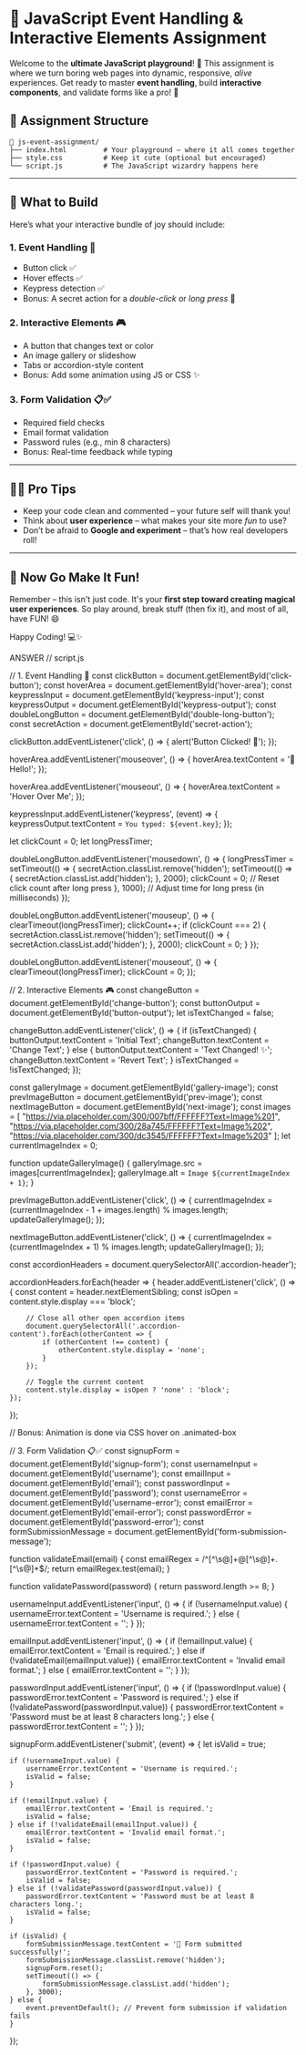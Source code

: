 # 🎯 JavaScript Event Handling & Interactive Elements Assignment

Welcome to the **ultimate JavaScript playground**! 🎉 This assignment is where we turn boring web pages into dynamic, responsive, *alive* experiences. Get ready to master **event handling**, build **interactive components**, and validate forms like a pro! 💪

## 📁 Assignment Structure

```
📂 js-event-assignment/
├── index.html         # Your playground – where it all comes together
├── style.css          # Keep it cute (optional but encouraged)
└── script.js          # The JavaScript wizardry happens here
```

---

## 🧪 What to Build

Here’s what your interactive bundle of joy should include:

### 1. Event Handling 🎈  
- Button click ✅  
- Hover effects ✅  
- Keypress detection ✅  
- Bonus: A secret action for a *double-click* or *long press* 🤫

### 2. Interactive Elements 🎮  
- A button that changes text or color  
- An image gallery or slideshow  
- Tabs or accordion-style content  
- Bonus: Add some animation using JS or CSS ✨

### 3. Form Validation 📋✅  
- Required field checks  
- Email format validation  
- Password rules (e.g., min 8 characters)  
- Bonus: Real-time feedback while typing

---

## 🧙‍♂️ Pro Tips

- Keep your code clean and commented – your future self will thank you!
- Think about **user experience** – what makes your site more *fun* to use?
- Don’t be afraid to **Google and experiment** – that’s how real developers roll!

---

## 🎉 Now Go Make It Fun!

Remember – this isn't just code. It's your **first step toward creating magical user experiences**. So play around, break stuff (then fix it), and most of all, have FUN! 😄

Happy Coding! 💻✨  

ANSWER
// script.js

// 1. Event Handling 🎈
const clickButton = document.getElementById('click-button');
const hoverArea = document.getElementById('hover-area');
const keypressInput = document.getElementById('keypress-input');
const keypressOutput = document.getElementById('keypress-output');
const doubleLongButton = document.getElementById('double-long-button');
const secretAction = document.getElementById('secret-action');

clickButton.addEventListener('click', () => {
    alert('Button Clicked! 🎉');
});

hoverArea.addEventListener('mouseover', () => {
    hoverArea.textContent = '👋 Hello!';
});

hoverArea.addEventListener('mouseout', () => {
    hoverArea.textContent = 'Hover Over Me';
});

keypressInput.addEventListener('keypress', (event) => {
    keypressOutput.textContent = `You typed: ${event.key}`;
});

let clickCount = 0;
let longPressTimer;

doubleLongButton.addEventListener('mousedown', () => {
    longPressTimer = setTimeout(() => {
        secretAction.classList.remove('hidden');
        setTimeout(() => {
            secretAction.classList.add('hidden');
        }, 2000);
        clickCount = 0; // Reset click count after long press
    }, 1000); // Adjust time for long press (in milliseconds)
});

doubleLongButton.addEventListener('mouseup', () => {
    clearTimeout(longPressTimer);
    clickCount++;
    if (clickCount === 2) {
        secretAction.classList.remove('hidden');
        setTimeout(() => {
            secretAction.classList.add('hidden');
        }, 2000);
        clickCount = 0;
    }
});

doubleLongButton.addEventListener('mouseout', () => {
    clearTimeout(longPressTimer);
    clickCount = 0;
});

// 2. Interactive Elements 🎮
const changeButton = document.getElementById('change-button');
const buttonOutput = document.getElementById('button-output');
let isTextChanged = false;

changeButton.addEventListener('click', () => {
    if (isTextChanged) {
        buttonOutput.textContent = 'Initial Text';
        changeButton.textContent = 'Change Text';
    } else {
        buttonOutput.textContent = 'Text Changed! ✨';
        changeButton.textContent = 'Revert Text';
    }
    isTextChanged = !isTextChanged;
});

const galleryImage = document.getElementById('gallery-image');
const prevImageButton = document.getElementById('prev-image');
const nextImageButton = document.getElementById('next-image');
const images = [
    "https://via.placeholder.com/300/007bff/FFFFFF?Text=Image%201",
    "https://via.placeholder.com/300/28a745/FFFFFF?Text=Image%202",
    "https://via.placeholder.com/300/dc3545/FFFFFF?Text=Image%203"
];
let currentImageIndex = 0;

function updateGalleryImage() {
    galleryImage.src = images[currentImageIndex];
    galleryImage.alt = `Image ${currentImageIndex + 1}`;
}

prevImageButton.addEventListener('click', () => {
    currentImageIndex = (currentImageIndex - 1 + images.length) % images.length;
    updateGalleryImage();
});

nextImageButton.addEventListener('click', () => {
    currentImageIndex = (currentImageIndex + 1) % images.length;
    updateGalleryImage();
});

const accordionHeaders = document.querySelectorAll('.accordion-header');

accordionHeaders.forEach(header => {
    header.addEventListener('click', () => {
        const content = header.nextElementSibling;
        const isOpen = content.style.display === 'block';

        // Close all other open accordion items
        document.querySelectorAll('.accordion-content').forEach(otherContent => {
            if (otherContent !== content) {
                otherContent.style.display = 'none';
            }
        });

        // Toggle the current content
        content.style.display = isOpen ? 'none' : 'block';
    });
});

// Bonus: Animation is done via CSS hover on .animated-box

// 3. Form Validation 📋✅
const signupForm = document.getElementById('signup-form');
const usernameInput = document.getElementById('username');
const emailInput = document.getElementById('email');
const passwordInput = document.getElementById('password');
const usernameError = document.getElementById('username-error');
const emailError = document.getElementById('email-error');
const passwordError = document.getElementById('password-error');
const formSubmissionMessage = document.getElementById('form-submission-message');

function validateEmail(email) {
    const emailRegex = /^[^\s@]+@[^\s@]+\.[^\s@]+$/;
    return emailRegex.test(email);
}

function validatePassword(password) {
    return password.length >= 8;
}

usernameInput.addEventListener('input', () => {
    if (!usernameInput.value) {
        usernameError.textContent = 'Username is required.';
    } else {
        usernameError.textContent = '';
    }
});

emailInput.addEventListener('input', () => {
    if (!emailInput.value) {
        emailError.textContent = 'Email is required.';
    } else if (!validateEmail(emailInput.value)) {
        emailError.textContent = 'Invalid email format.';
    } else {
        emailError.textContent = '';
    }
});

passwordInput.addEventListener('input', () => {
    if (!passwordInput.value) {
        passwordError.textContent = 'Password is required.';
    } else if (!validatePassword(passwordInput.value)) {
        passwordError.textContent = 'Password must be at least 8 characters long.';
    } else {
        passwordError.textContent = '';
    }
});

signupForm.addEventListener('submit', (event) => {
    let isValid = true;

    if (!usernameInput.value) {
        usernameError.textContent = 'Username is required.';
        isValid = false;
    }

    if (!emailInput.value) {
        emailError.textContent = 'Email is required.';
        isValid = false;
    } else if (!validateEmail(emailInput.value)) {
        emailError.textContent = 'Invalid email format.';
        isValid = false;
    }

    if (!passwordInput.value) {
        passwordError.textContent = 'Password is required.';
        isValid = false;
    } else if (!validatePassword(passwordInput.value)) {
        passwordError.textContent = 'Password must be at least 8 characters long.';
        isValid = false;
    }

    if (isValid) {
        formSubmissionMessage.textContent = '🎉 Form submitted successfully!';
        formSubmissionMessage.classList.remove('hidden');
        signupForm.reset();
        setTimeout(() => {
            formSubmissionMessage.classList.add('hidden');
        }, 3000);
    } else {
        event.preventDefault(); // Prevent form submission if validation fails
    }
});
